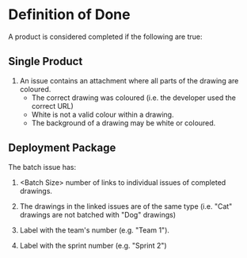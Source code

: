 # Definition of Done
A product is considered completed if the following are true:

## Single Product
1. An issue contains an attachment where all parts of the drawing are coloured. 
    - The correct drawing was coloured (i.e. the developer used the correct URL)
    - White is not a valid colour within a drawing.
    - The background of a drawing may be white or coloured.

## Deployment Package
The batch issue has:

1. \<Batch Size> number of links to individual issues of completed drawings.

1. The drawings in the linked issues are of the same type (i.e. "Cat" drawings are not batched with "Dog" drawings)

1. Label with the team's number (e.g. "Team 1").

1. Label with the sprint number (e.g. "Sprint 2")

